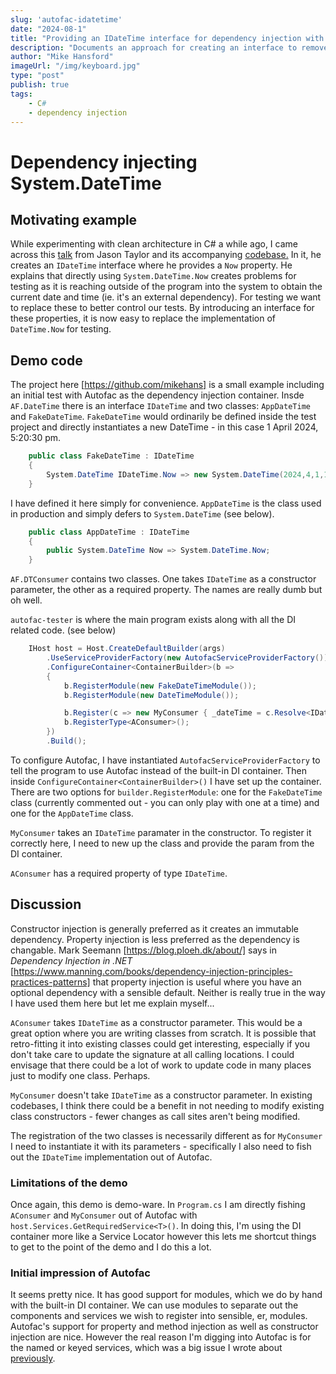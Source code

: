 ```yaml
---
slug: 'autofac-idatetime'
date: "2024-08-1"
title: "Providing an IDateTime interface for dependency injection with Autofac"
description: "Documents an approach for creating an interface to remove the concrete dependency on DateTime.Now."
author: "Mike Hansford"
imageUrl: "/img/keyboard.jpg"
type: "post"
publish: true
tags:
    - C#
    - dependency injection
---
```

# Dependency injecting System.DateTime
## Motivating example
While experimenting with clean architecture in C# a while ago, I came across this [talk](https://www.youtube.com/watch?v=hV43fiHYBb4&t=810s&pp=ygUgamFzb24gdGF5bG9yIGNsZWFuIGFyY2hpdGVjdHVyZSA%3D) from Jason Taylor and its accompanying [codebase.](https://github.com/jasontaylordev/NorthwindTraders) In it, he creates an ```IDateTime``` interface where he provides a ```Now``` property. He explains that directly using ```System.DateTime.Now``` creates problems for testing as it is reaching outside of the program into the system to obtain the current date and time (ie. it's an external dependency). For testing we want to replace these to better control our tests. By introducing an interface for these properties, it is now easy to replace the implementation of ```DateTime.Now``` for testing.

## Demo code
The project here [https://github.com/mikehans] is a small example including an initial test with Autofac as the dependency injection container. Insde ```AF.DateTime``` there is an interface ```IDateTime``` and two classes: ```AppDateTime``` and ```FakeDateTime```. ```FakeDateTime``` would ordinarily be defined inside the test project and directly instantiates a new DateTime - in this case 1 April 2024, 5:20:30 pm. 
```csharp
    public class FakeDateTime : IDateTime
    {
        System.DateTime IDateTime.Now => new System.DateTime(2024,4,1,17,20,30);
    }
```
I have defined it here simply for convenience. ```AppDateTime``` is the class used in production and simply defers to ```System.DateTime``` (see below).

```csharp
    public class AppDateTime : IDateTime
    {
        public System.DateTime Now => System.DateTime.Now;
    }
```

```AF.DTConsumer``` contains two classes. One takes ```IDateTime``` as a constructor parameter, the other as a required property. The names are really dumb but oh well.

```autofac-tester``` is where the main program exists along with all the DI related code. (see below)
```csharp
    IHost host = Host.CreateDefaultBuilder(args)
        .UseServiceProviderFactory(new AutofacServiceProviderFactory())
        .ConfigureContainer<ContainerBuilder>(b =>
        {
            b.RegisterModule(new FakeDateTimeModule());
            b.RegisterModule(new DateTimeModule());

            b.Register(c => new MyConsumer { _dateTime = c.Resolve<IDateTime>() });
            b.RegisterType<AConsumer>();
        })
        .Build();
```
 To configure Autofac, I have instantiated ```AutofacServiceProviderFactory``` to tell the program to use Autofac instead of the built-in DI container. Then inside ```ConfigureContainer<ContainerBuilder>()``` I have set up the container. There are two options for ```builder.RegisterModule```: one for the ```FakeDateTime``` class (currently commented out - you can only play with one at a time) and one for the ```AppDateTime``` class.

 ```MyConsumer``` takes an ```IDateTime``` paramater in the constructor. To register it correctly here, I need to new up the class and provide the param from the DI container.

 ```AConsumer``` has a required property of type ```IDateTime```. 

 ## Discussion
 Constructor injection is generally preferred as it creates an immutable dependency. Property injection is less preferred as the dependency is changable. Mark Seemann [https://blog.ploeh.dk/about/] says in _Dependency Injection in .NET_ [https://www.manning.com/books/dependency-injection-principles-practices-patterns] that property injection is useful where you have an optional dependency with a sensible default. Neither is really true in the way I have used them here but let me explain myself...

 ```AConsumer``` takes ```IDateTime``` as a constructor parameter. This would be a great option where you are writing classes from scratch. It is possible that retro-fitting it into existing classes could get interesting, especially if you don't take care to update the signature at all calling locations. I could envisage that there could be a lot of work to update code in many places just to modify one class. Perhaps.

 ```MyConsumer``` doesn't take ```IDateTime``` as a constructor parameter. In existing codebases, I think there could be a benefit in not needing to modify existing class constructors - fewer changes as call sites aren't being modified.

 The registration of the two classes is necessarily different as for ```MyConsumer``` I need to instantiate it with its parameters - specifically I also need to fish out the ```IDateTime``` implementation out of Autofac.

 ### Limitations of the demo
 Once again, this demo is demo-ware. In ```Program.cs``` I am directly fishing ```AConsumer``` and ```MyConsumer``` out of Autofac with ```host.Services.GetRequiredService<T>()```. In doing this, I'm using the DI container more like a Service Locator however this lets me shortcut things to get to the point of the demo and I do this a lot.

### Initial impression of Autofac
It seems pretty nice. It has good support for modules, which we do by hand with the built-in DI container. We can use modules to separate out the components and services we wish to register into sensible, er, modules. Autofac's support for property and method injection as well as constructor injection are nice. However the real reason I'm digging into Autofac is for the named or keyed services, which was a big issue I wrote about [previously](articles/redis-caching-proxy/).